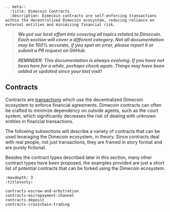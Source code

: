```{eval-rst}
.. meta::
  :title: Dimecoin Contracts
  :description: Dimecoin contracts are self-enforcing transactions within the decentralized Dimecoin ecosystem, reducing reliance on external entities and minimizing financial risk.
```

> ***We put our best effort into covering all topics related to Dimecoin. Each section will cover a different category. Not all documentation may be 100% accurate, if you spot an error, please report it or submit a PR request on GitHub.***
>
> ***REMINDER: This documentation is always evolving. If you have not been here for a while, perhaps check again. Things may have been added or updated since your last visit!***

## Contracts

Contracts are [transactions](../reference/glossary.md#transaction) which use the decentralized Dimecoin ecosystem to enforce financial agreements. Dimecoin contracts can often be crafted to minimize dependency on outside agents, such as the court system, which significantly decreases the risk of dealing with unknown entities in financial transactions.

The following subsections will describe a variety of contracts that can be used levaraging the Dimecoin ecosystem, in theory. Since contracts deal with real people, not just transactions, they are framed in story format and are purely fictional.

Besides the contract types described later in this section, many other contract types have been proposed, the examples provided are just a short list of potential contracts that can be forked using the Dimecoin ecosystem.

```{toctree}
:maxdepth: 3
:titlesonly:

contracts-escrow-and-arbitration
contracts-micropayment-channel
contracts-deposit
contracts-crosschain-trading
```
